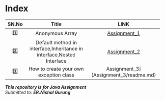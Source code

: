 # Index

SN.No | Title | LINK
:------:|:---------------:|:---:
:one: | Anonymous Array | [Assignment_1](Assignment_1/readme.md)
:two: | Default method in interface,Inheritance in interface,Nested Interface | [Assignment_2](Assignment_2/readme.md)
:three: |How to create your own exception class |Assignment_3](Assignment_3/readme.md)


***This repository is for Java Assignment***\
*Submitted to*: ***ER.Nishal Gurung***

